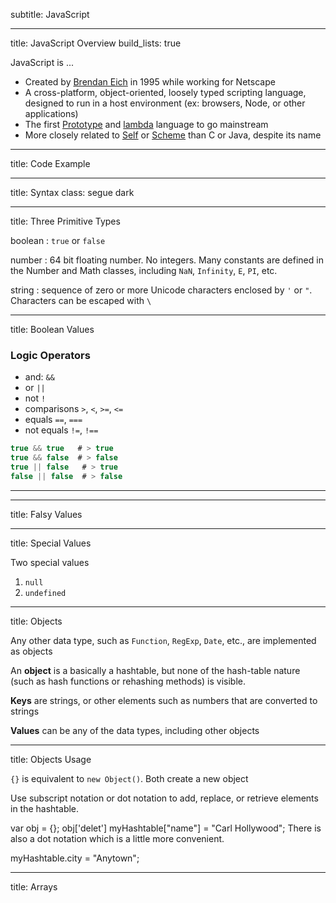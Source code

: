 subtitle: JavaScript

---

title: JavaScript Overview
build_lists: true

JavaScript is ...

* Created by [Brendan Eich][] in 1995 while working for Netscape
* A cross-platform, object-oriented, loosely typed scripting language, designed to run in a host environment (ex: browsers, Node, or other applications)
* The first [Prototype][] and [lambda][] language to go mainstream
* More closely related to [Self][] or [Scheme][] than C or Java, despite its name

[Brendan Eich]: https://brendaneich.com/
[lambda]: http://en.wikipedia.org/wiki/Lambda_(programming)
[Prototype]: http://en.wikipedia.org/wiki/Prototype-based_programming
[Self]: http://research.sun.com/self/language.html
[Scheme]: http://javascript.crockford.com/little.html

---

title: Code Example

---

title: Syntax
class: segue dark

---

title: Three Primitive Types

boolean
: `true` or `false`

number
: 64 bit floating number. No integers. Many constants are defined in the Number and Math classes, including `NaN`, `Infinity`, `E`, `PI`, etc.

string
: sequence of zero or more Unicode characters enclosed by `'` or `"`. Characters can be escaped with `\`

---

title: Boolean Values

### Logic Operators

* and: `&&`
* or `||`
* not `!`
* comparisons `>`, `<`, `>=`, `<=` 
* equals `==`, `===`
* not equals `!=`, `!==` 

```javascript
true && true   # > true
true && false  # > false
true || false   # > true
false || false  # > false


```

---

---

title: Falsy Values



---

title: Special Values

Two special values
1. `null`
2. `undefined`

---

title: Objects

Any other data type, such as `Function`, `RegExp`, `Date`, etc., are implemented as objects

An **object** is a basically a hashtable, but none of the hash-table nature (such as hash functions or rehashing methods) is visible.

**Keys** are strings, or other elements such as numbers that are converted to strings

**Values** can be any of the data types, including other objects

--- 

title: Objects Usage

`{}` is equivalent to `new Object()`. Both create a new object

Use subscript notation or dot notation to add, replace, or retrieve elements in the hashtable.

var obj = {};
obj['delet']
myHashtable["name"] = "Carl Hollywood";
There is also a dot notation which is a little more convenient.

myHashtable.city = "Anytown";

---

title: Arrays

